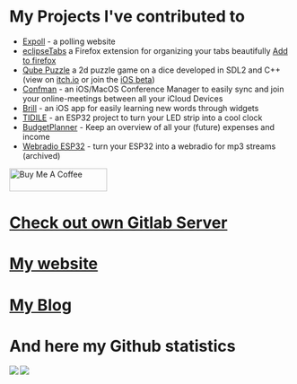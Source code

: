 # My Projects I've contributed to

-   [Expoll](https://expoll.mt32.net) - a polling website
-   [eclipseTabs](https://github.com/Universumgames/eclipseTabs) a Firefox extension for organizing your tabs beautifully [Add to firefox](https://addons.mozilla.org/en-US/firefox/addon/eclipsetabs/)
-   [Qube Puzzle](https://github.com/Universumgames/cube_puzzle) a 2d puzzle game on a dice developed in SDL2 and C++ (view on [itch.io](https://universegame.itch.io/qubepuzzle) or join the [iOS beta](https://testflight.apple.com/join/QovvxX22))
-   [Confman](https://confman.universegame.de) - an iOS/MacOS Conference Manager to easily sync and join your online-meetings between all your iCloud Devices
-   [Brill](https://brillapp.com) - an iOS app for easily learning new words through widgets
-   [TIDILE](https://github.com/mt32net/TIDILE) - an ESP32 project to turn your LED strip into a cool clock
-   [BudgetPlanner](https://github.com/Universumgames/BudgetPlanner) - Keep an overview of all your (future) expenses and income
-   [Webradio ESP32](https://github.com/Universumgames/Webradio-ESP32) - turn your ESP32 into a webradio for mp3 streams (archived)

<a href="https://www.buymeacoffee.com/universum" target="_blank"><img src="https://cdn.buymeacoffee.com/buttons/default-orange.png" alt="Buy Me A Coffee" height="41" width="174"></a>

# [Check out own Gitlab Server](https://git.mt32.net/universum)

# [My website](https://universegame.de)

# [My Blog](https://mt32.net)

# And here my Github statistics

<img align="left" src="https://github-readme-stats.vercel.app/api?username=universumgames&count_private=true&show_icons=true&theme=dark&hide_rank=true&line_height=29&hide_border=true&custom_title=Universumgames+Stats&hide=prs&orgs=mt32net" />
<img align="left" src="https://github-readme-stats.vercel.app/api/top-langs/?username=universumgames&theme=dark&hide_title=true&show_icons=true&langs_count=15&line_height=29&hide_border=true&hide=dockerfile&layout=compact&orgs=mt32net" />
